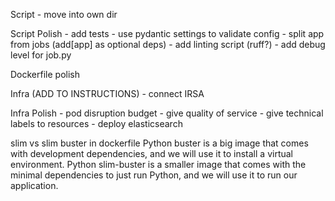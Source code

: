 Script
    - move into own dir
    

Script Polish
    - add tests
    - use pydantic settings to validate config
    - split app from jobs (add[app] as optional deps)
    - add linting script (ruff?)
    - add debug level for job.py


Dockerfile polish


Infra (ADD TO INSTRUCTIONS)
    - connect IRSA
    
Infra Polish
    - pod disruption budget
    - give quality of service
    - give technical labels to resources
    - deploy elasticsearch

slim vs slim buster in dockerfile
    Python buster is a big image that comes with development dependencies, and we will use it to install a virtual environment.
    Python slim-buster is a smaller image that comes with the minimal dependencies to just run Python, and we will use it to run our application.

